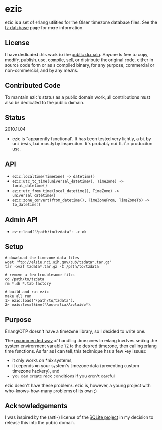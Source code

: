 ezic
====
ezic is a set of erlang utilities for the Olsen timezone database files. See the [tz database](http://www.twinsun.com/tz/tz-link.htm) page for more information.



License
-------

I have dedicated this work to the [public domain](http://en.wikipedia.org/wiki/Public_Domain). Anyone is free to copy, modify, publish, use, compile, sell, or distribute the original code, either in source code form or as a compiled binary, for any purpose, commercial or non-commercial, and by any means.



Contributed Code
----------------

To maintain ezic's status as a public domain work, all contributions must also be dedicated to the public domain. 



Status
------

2010.11.04

 * ezic is "apparently functional". It has been tested very lightly, a bit by unit tests, but mostly by inspection. It's probably not fit for production use.


API
---

 * `ezic:localtime(TimeZone) -> datetime()`
 * `ezic:utc_to_time(universal_datetime(), TimeZone) -> local_datetime()`
 * `ezic:utc_from_time(local_datetime(), TimeZone) -> universal_datetime()`
 * `ezic:zone_convert(from_datetime(), TimeZoneFrom, TimeZoneTo) -> to_datetime()`



Admin API
-------

 * `ezic:load("/path/to/tzdata") -> ok`



Setup
-----
  
    # download the timezone data files
    wget 'ftp://elsie.nci.nih.gov/pub/tzdata*.tar.gz'
    tar -xvzf tzdata*.tar.gz -C /path/to/tzdata

    # remove a few troublesome files
    cd /path/to/tzdata
    rm *.sh *.tab factory
  
    # build and run ezic
    make all run
    1> ezic:load("/path/to/tzdata").
    2> ezic:localtime("Australia/Adelaide").




Purpose
-------

Erlang/OTP doesn't have a timezone library, so I decided to write one.

The [recommended way](http://www.erlang.org/pipermail/erlang-questions/2006-December/024291.html) of handling timezones in erlang involves setting the system environment variable `TZ` to the desired timezone, then calling erlang time functions. As far as I can tell, this technique has a few key issues:

 * it only works on *nix systems,
 * it depends on your system's timezone data (preventing custom timezone hackery), and
 * you can create race conditions if you aren't careful

ezic doesn't have these problems. ezic is, however, a young project with who-knows-how-many problems of its own ;)



Acknowledgements
----------------

I was inspired by the (anti-) license of the [SQLite project](http://www.sqlite.org/copyright.html)  in my decision to release this into the public domain.
